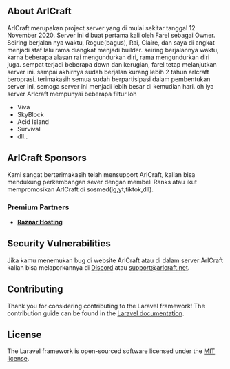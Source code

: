 ## About ArlCraft

ArlCraft merupakan project server yang di mulai sekitar tanggal 12 November 2020. Server ini dibuat pertama kali oleh Farel sebagai Owner. Seiring berjalan nya waktu, Rogue(bagus), Rai, Claire, dan saya di angkat menjadi staf lalu rama diangkat menjadi builder. seiring berjalannya waktu, karna beberapa alasan rai mengundurkan diri, rama mengundurkan diri juga. sempat terjadi beberapa down dan kerugian, farel tetap melanjutkan server ini. sampai akhirnya sudah berjalan kurang lebih 2 tahun arlcraft beroprasi. terimakasih semua sudah berpartisipasi dalam pembentukan server ini, semoga server ini menjadi lebih besar di kemudian hari. oh iya server Arlcraft mempunyai beberapa filtur loh

- Viva
- SkyBlock
- Acid Island
- Survival
- dll..
<!-- - [Simple, fast routing engine](https://laravel.com/docs/routing).
- [Powerful dependency injection container](https://laravel.com/docs/container). -->

## ArlCraft Sponsors

Kami sangat berterimakasih telah mensupport ArlCraft, kalian bisa mendukung perkembangan sever dengan membeli Ranks atau ikut mempromosikan ArlCraft di sosmed(ig,yt,tiktok,dll).

### Premium Partners

- **[Raznar Hosting](https://raznar.id/discord)**

## Security Vulnerabilities

Jika kamu menemukan bug di website ArlCraft atau di dalam server ArlCraft kalian bisa melaporkannya di [Discord](https://discord.com/invite/da5QqQKfNv) atau [support@arlcraft.net](mailto:support@arlcraft.net).

## Contributing

Thank you for considering contributing to the Laravel framework! The contribution guide can be found in the [Laravel documentation](https://laravel.com/docs/contributions).

## License

The Laravel framework is open-sourced software licensed under the [MIT license](https://opensource.org/licenses/MIT).
